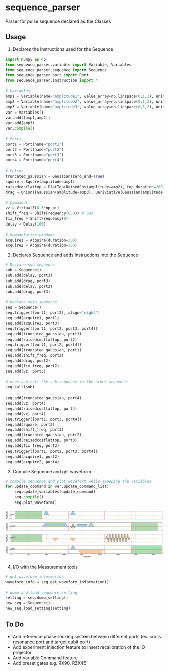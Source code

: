 # sequence_parser
Parser for pulse sequence declared as  the Classes

## Usage

1. Declares the Instructions used for the Sequence
```python
import numpy as np
from sequence_parser.variable import Variable, Variables
from sequence_parser.sequence import Sequence
from sequence_parser.port import Port
from sequence_parser.instruction import *

# Variables
amp1 = Variable(name="amplitude1", value_array=np.linspace(0,1,2), unit="")
amp2 = Variable(name="amplitude2", value_array=np.linspace(0,1,2), unit="")
amp3 = Variable(name="amplitude3", value_array=np.linspace(0,1,2), unit="")
var = Variables()
var.add([amp1,amp2])
var.add(amp3)
var.compile()

# Ports
port1 = Port(name="port1")
port2 = Port(name="port2")
port3 = Port(name="port3")
port4 = Port(name="port4")

# Pulses
truncated_gaussian = Gaussian(zero_end=True)
square = Square(amplitude=amp1)
raisedcosflattop = FlatTop(RaisedCos(amplitude=amp2), top_duration=200)
drag = Union([Gaussian(amplitude=amp3), Deriviative(Gaussian(amplitude=1j))])

# Commands
vz = VirtualZ(0.5*np.pi)
shift_freq = ShiftFrequency(0.03) # GHz
fix_freq = ShiftFrequency(0)
delay = Delay(100)

# Demodulation windows
acquire1 = Acquire(duration=300)
acquire2 = Acquire(duration=350)
```

2. Declares Sequence and adds Instructions into the Sequence
```python
# Declare sub sequence
sub = Sequence()
sub.add(delay, port3)
sub.add(drag, port3)
sub.add(delay, port3)
sub.add(drag, port3)

# Declare main sequence
seq = Sequence()
seq.trigger([port1, port2], align="right")
seq.add(acquire1, port1)
seq.add(acquire2, port3)
seq.trigger([port1, port2, port3, port4])
seq.add(truncated_gaussian, port1)
seq.add(raisedcosflattop, port2)
seq.trigger([port1, port2, port4])
seq.add(truncated_gaussian, port1)
seq.add(shift_freq, port2)
seq.add(drag, port2)
seq.add(fix_freq, port2)
seq.add(vz, port3)

# user can call the sub sequence in the other sequence
seq.call(sub)

seq.add(truncated_gaussian, port4)
seq.add(vz, port4)
seq.add(raisedcosflattop, port4)
seq.add(vz, port4)
seq.trigger([port1, port3, port4])
seq.add(square, port2)
seq.add(shift_freq, port3)
seq.add(truncated_gaussian, port2)
seq.add(raisedcosflattop, port3)
seq.add(fix_freq, port3)
seq.trigger([port1, port2, port3, port4])
seq.add(acquire1, port2)
seq.add(acquire2, port4)
```

3. Compile Sequence and get waveform
```python
# compile sequence and plot waveform while sweeping the variables
for update_command in var.update_command_list:
    seq.update_variables(update_command)
    seq.compile()
    seq.plot_waveform()
```

![Pulse sequence](/figures/pulse_sequence.png)

4. I/O with the Measurement tools
```python
# get waveform information
waveform_info = seq.get_waveform_information()

# dump and load sequence setting
setting = seq.dump_setting()
new_seq = Sequence()
new_seq.load_setting(setting)
```

## To Do
- Add reference phase-locking system between different ports (ex. cross resonance port and target qubit port)
- Add experiment injection feature to insert recalibration of the IQ projector
- Add Variable Command feature
- Add preset gates e.g. RX90, RZX45
